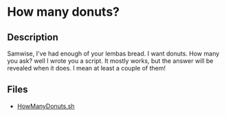# How many donuts?

## Description

Samwise, I've had enough of your lembas bread. I want donuts. How many you ask? well I wrote you a script. It mostly works, but the answer will be revealed when it does. I mean at least a couple of them!

## Files

* [HowManyDonuts.sh](files/HowManyDonuts.sh)

